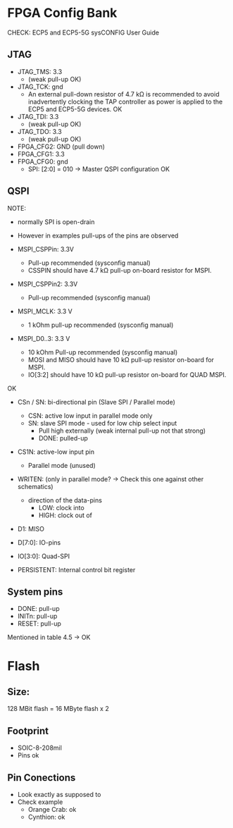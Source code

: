 # FPGA Config Bank
CHECK: ECP5 and ECP5-5G sysCONFIG User Guide

## JTAG
- JTAG_TMS: 3.3
	- (weak pull-up OK)
- JTAG_TCK: gnd
	- An external pull-down resistor of 4.7 kΩ is recommended to avoid inadvertently clocking
the TAP controller as power is applied to the ECP5 and ECP5-5G devices. OK
- JTAG_TDI: 3.3 
	- (weak pull-up OK)
- JTAG_TDO: 3.3
	- (weak pull-up OK)
- FPGA_CFG2: GND (pull down)
- FPGA_CFG1: 3.3
- FPGA_CFG0: gnd
	- SPI: [2:0] = 010 -> Master QSPI configuration OK


## QSPI
NOTE: 
- normally SPI is open-drain
- However in examples pull-ups of the pins are observed


- MSPI_CSPPin: 3.3V
	- Pull-up recommended (sysconfig manual)
	- CSSPIN should have 4.7 kΩ pull-up on-board resistor for MSPI.
- MSPI_CSPPin2: 3.3V
	- Pull-up recommended (sysconfig manual)
- MSPI_MCLK: 3.3 V
	- 1 kOhm pull-up recommended (sysconfig manual)
- MSPI_D0..3: 3.3 V
	- 10 kOhm Pull-up recommended (sysconfig manual)
	- MOSI and MISO should have 10 kΩ pull-up resistor on-board for MSPI.
	- IO[3:2] should have 10 kΩ pull-up resistor on-board for QUAD MSPI.

OK

- CSn / SN: bi-directional pin (Slave SPI / Parallel mode)
	- CSN: active low input in parallel mode only
	- SN: slave SPI mode - used for low chip select input
		- Pull high externally (weak internal pull-up not that strong)
		- DONE: pulled-up

- CS1N: active-low input pin
	- Parallel mode (unused)

- WRITEN: (only in parallel mode? -> Check this one against other schematics)
	- direction of the data-pins
		- LOW: clock into
		- HIGH: clock out of

- D1: MISO
- D[7:0]: IO-pins
- IO[3:0]: Quad-SPI
- PERSISTENT: Internal control bit register

## System pins
- DONE: pull-up
- INITn: pull-up
- RESET: pull-up

Mentioned in table 4.5 -> OK

# Flash
## Size:
128 MBit flash = 16 MByte flash x 2

## Footprint
- SOIC-8-208mil
- Pins ok

## Pin Conections
- Look exactly as supposed to
- Check example
	- Orange Crab: ok
	- Cynthion: ok